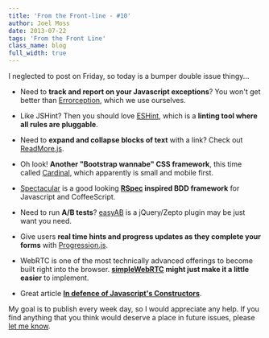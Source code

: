 ```yaml
---
title: 'From the Front-line - #10'
author: Joel Moss
date: 2013-07-22
tags: 'From the Front Line'
class_name: blog
full_width: true
---
```


I neglected to post on Friday, so today is a bumper double issue thingy...

 - Need to **track and report on your Javascript exceptions**? You won't get better than [Errorception](http://errorception.com/), which we use ourselves.

 - Like JSHint? Then you should love [ESHint](http://www.nczonline.net/blog/2013/07/16/introducing-eslint/), which is a **linting tool where all rules are pluggable**.

 - Need to **expand and collapse blocks of text** with a link? Check out [ReadMore.js](http://jedfoster.github.io/Readmore.js/).

 - Oh look! **Another "Bootstrap wannabe" CSS framework**, this time called [Cardinal](http://cardinalcss.com/), which apparently is small and mobile first.

 - [Spectacular](http://abe33.github.io/spectacular/) is a good looking **[RSpec](http://rspec.info/) inspired BDD framework** for Javascript and CoffeeScript.

 - Need to run **A/B tests**? [easyAB](http://srom.github.io/easyAB/) is a jQuery/Zepto plugin may be just want you need.

 - Give users **real time hints and progress updates as they complete your forms** with [Progression.js](http://git.aaronlumsden.com/progression/).

 - WebRTC is one of the most technically advanced offerings to become built right into the browser. **[simpleWebRTC](http://simplewebrtc.com/) might just make it a little easier** to implement.

 - Great article **[In defence of Javascript's Constructors](http://www.2ality.com/2013/07/defending-constructors.html)**.

My goal is to publish every week day, so I would appreciate any help. If you find anything that you think would deserve a place in future issues, please [let me know](mailto:jmoss@codio.com).